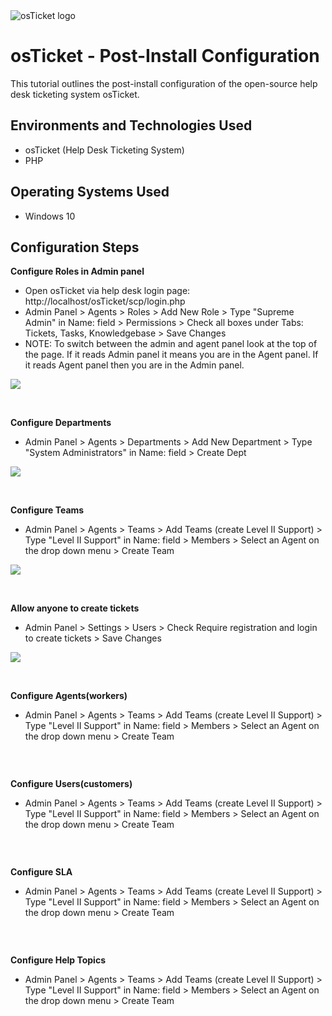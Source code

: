 <img src="https://i.imgur.com/Clzj7Xs.png" alt="osTicket logo"/>
</p>

<h1>osTicket - Post-Install Configuration</h1>
This tutorial outlines the post-install configuration of the open-source help desk ticketing system osTicket.<br />




<h2>Environments and Technologies Used</h2>

- osTicket (Help Desk Ticketing System)
- PHP

<h2>Operating Systems Used </h2>

- Windows 10</b>

<h2>Configuration Steps</h2>

<b>Configure Roles in Admin panel</b>

- Open osTicket via help desk login page: http://localhost/osTicket/scp/login.php
- Admin Panel > Agents > Roles > Add New Role > Type "Supreme Admin" in Name: field > Permissions > Check all boxes under Tabs: Tickets, Tasks, Knowledgebase > Save Changes
- NOTE: To switch between the admin and agent panel look at the top of the page. If it reads Admin panel it means you are in the Agent panel. If it reads Agent panel then you are in the Admin panel.
  
<p>
<img src="https://i.imgur.com/Y1d5VRy.gif"/>
</p>
<p>
</p>
<br />

<b>Configure Departments</b>

- Admin Panel > Agents > Departments > Add New Department > Type "System Administrators" in Name: field > Create Dept
  
<p>
<img src="https://i.imgur.com/qeLFdJG.gif"/>
</p>
<p>
</p>
<br />

<b>Configure Teams</b>

- Admin Panel > Agents > Teams > Add Teams (create Level II Support)  > Type "Level II Support" in Name: field > Members > Select an Agent on the drop down menu > Create Team
  
<p>
<img src="https://i.imgur.com/Unm0Rz9.gif"/>
</p>
<p>
</p>
<br />

<b>Allow anyone to create tickets</b>

- Admin Panel > Settings > Users > Check Require registration and login to create tickets > Save Changes

  
<p>
<img src="https://i.imgur.com/ysXHga0.png"/>
</p>
<p>
</p>
<br />

<b>Configure Agents(workers)</b>

- Admin Panel > Agents > Teams > Add Teams (create Level II Support)  > Type "Level II Support" in Name: field > Members > Select an Agent on the drop down menu > Create Team
  
<p>
<img src=""/>
</p>
<p>
</p>
<br />

<b>Configure Users(customers)</b>

- Admin Panel > Agents > Teams > Add Teams (create Level II Support)  > Type "Level II Support" in Name: field > Members > Select an Agent on the drop down menu > Create Team
  
<p>
<img src=""/>
</p>
<p>
</p>
<br />

<b>Configure SLA</b>

- Admin Panel > Agents > Teams > Add Teams (create Level II Support)  > Type "Level II Support" in Name: field > Members > Select an Agent on the drop down menu > Create Team
  
<p>
<img src=""/>
</p>
<p>
</p>
<br />

<b>Configure Help Topics</b>

- Admin Panel > Agents > Teams > Add Teams (create Level II Support)  > Type "Level II Support" in Name: field > Members > Select an Agent on the drop down menu > Create Team
  
<p>
<img src=""/>
</p>
<p>
</p>
